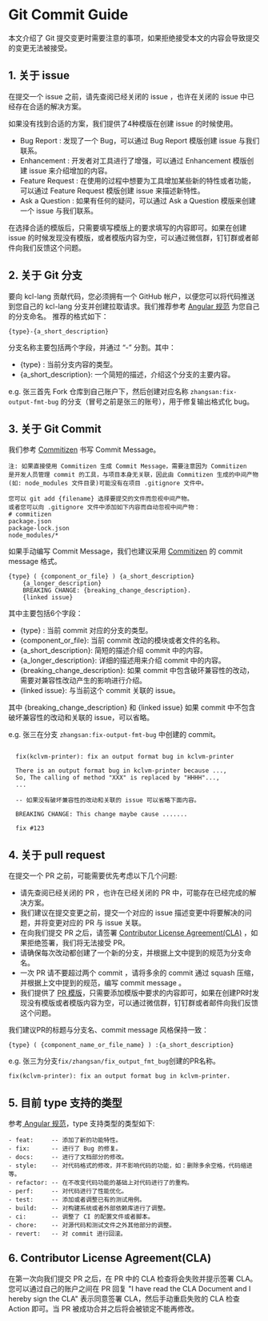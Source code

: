 # Git Commit Guide

本文介绍了 Git 提交变更时需要注意的事项，如果拒绝接受本文的内容会导致提交的变更无法被接受。

## 1. 关于 issue

在提交一个 issue 之前，请先查阅已经关闭的 issue ，也许在关闭的 issue 中已经存在合适的解决方案。

如果没有找到合适的方案，我们提供了4种模版在创建 issue 的时候使用。
- Bug Report : 发现了一个 Bug，可以通过 Bug Report 模版创建 issue 与我们联系。
- Enhancement : 开发者对工具进行了增强，可以通过 Enhancement 模版创建 issue 来介绍增加的内容。
- Feature Request : 在使用的过程中想要为工具增加某些新的特性或者功能，可以通过 Feature Request 模版创建 issue 来描述新特性。
- Ask a Question : 如果有任何的疑问，可以通过 Ask a Question 模版来创建一个 issue 与我们联系。

在选择合适的模版后，只需要填写模版上的要求填写的内容即可。如果在创建 issue 的时候发现没有模版，或者模版内容为空，可以通过微信群，钉钉群或者邮件向我们反馈这个问题。

## 2. 关于 Git 分支

要向 kcl-lang 贡献代码，您必须拥有一个 GitHub 帐户，以便您可以将代码推送到您自己的 kcl-lang 分支并创建拉取请求。我们推荐参考 [Angular 规范](https://github.com/angular/angular.js/blob/master/DEVELOPERS.md#-git-commit-guidelines) 为您自己的分支命名。
推荐的格式如下：

```
{type}-{a_short_description}
```
分支名称主要包括两个字段，并通过 “-” 分割。其中：
 - {type} : 当前分支内容的类型。
 - {a_short_description}: 一个简短的描述，介绍这个分支的主要内容。

e.g. 张三首先 Fork 仓库到自己账户下，然后创建对应名称 `zhangsan:fix-output-fmt-bug` 的分支（冒号之前是张三的账号），用于修复输出格式化 bug。

## 3. 关于 Git Commit
我们参考 [Commitizen](https://github.com/commitizen/cz-cli) 书写 Commit Message。
```
注: 如果直接使用 Commitizen 生成 Commit Message，需要注意因为 Commitizen 
是开发人员管理 commit 的工具，与项目本身无关联，因此由 Commitizen 生成的中间产物
(如: node_modules 文件目录)可能没有在项目 .gitignore 文件中。

您可以 git add {filename} 选择要提交的文件而忽视中间产物。
或者您可以向 .gitignore 文件中添加如下内容而自动忽视中间产物：
# commitizen 
package.json 
package-lock.json 
node_modules/* 
```
如果手动编写 Commit Message，我们也建议采用 [Commitizen](https://github.com/commitizen/cz-cli) 的 commit message 格式。

```
{type} ( {component_or_file} ) {a_short_description}
    {a_longer_description}
    BREAKING CHANGE: {breaking_change_description}.
    {linked issue}
```

其中主要包括6个字段：
 - {type} : 当前 commit 对应的分支的类型。
 - {component_or_file}: 当前 commit 改动的模块或者文件的名称。
 - {a_short_description}: 简短的描述介绍 commit 中的内容。
 - {a_longer_description}: 详细的描述用来介绍 commit 中的内容。
 - {breaking_change_description}: 如果 commit 中包含破环兼容性的改动，需要对兼容性改动产生的影响进行介绍。
 - {linked issue}: 与当前这个 commit 关联的 issue。 

  其中 {breaking_change_description} 和 {linked issue} 如果 commit 中不包含破坏兼容性的改动和关联的 issue，可以省略。

  e.g. 张三在分支 `zhangsan:fix-output-fmt-bug` 中创建的 commit。
  ```

    fix(kclvm-printer): fix an output format bug in kclvm-printer
    
    There is an output format bug in kclvm-printer because ...,
    So, The calling of method "XXX" is replaced by "HHHH"...,
    ...
    
    -- 如果没有破坏兼容性的改动和关联的 issue 可以省略下面内容。

    BREAKING CHANGE: This change maybe cause .......
    
    fix #123

  ```

## 4. 关于 pull request

在提交一个 PR 之前，可能需要优先考虑以下几个问题:
- 请先查阅已经关闭的 PR ，也许在已经关闭的 PR 中，可能存在已经完成的解决方案。
- 我们建议在提交变更之前，提交一个对应的 issue 描述变更中将要解决的问题，并将变更对应的 PR 与 issue 关联。
- 在向我们提交 PR 之后，请签署 [Contributor License Agreement(CLA)](#cla) ，如果拒绝签署，我们将无法接受 PR。
- 请确保每次改动都创建了一个新的分支，并根据上文中提到的规范为分支命名。
- 一次 PR 请不要超过两个 commit ，请将多余的 commit 通过 squash 压缩，并根据上文中提到的规范，编写 commit message 。
- 我们提供了 [PR 模版](https://github.com/kcl-lang/.github/blob/main/.github/PULL_REQUEST_TEMPLATE.md)，只需要添加模版中要求的内容即可，如果在创建PR时发现没有模版或者模版内容为空，可以通过微信群，钉钉群或者邮件向我们反馈这个问题。

我们建议PR的标题与分支名、commit message 风格保持一致：
```
{type} ( {component_name_or_file_name} ) :{a_short_description}
```

e.g. 张三为分支`fix/zhangsan/fix_output_fmt_bug`创建的PR名称。
```
fix(kclvm-printer): fix an output format bug in kclvm-printer.
```

## 5. 目前 type 支持的类型
参考[ Angular 规范](https://github.com/angular/angular.js/blob/master/DEVELOPERS.md#-git-commit-guidelines)，type 支持类型的类型如下:
```
- feat:     -- 添加了新的功能特性。
- fix:      -- 进行了 Bug 的修复。
- docs:     -- 进行了文档部分的修改。
- style:    -- 对代码格式的修改，并不影响代码的功能，如：删除多余空格，代码缩进等。
- refactor: -- 在不改变代码功能的基础上对代码进行了的重构。
- perf:     -- 对代码进行了性能优化。
- test:     -- 添加或者调整已有的测试用例。
- build:    -- 对构建系统或者外部依赖库进行了调整。
- ci:       -- 调整了 CI 的配置文件或者脚本。
- chore:    -- 对源代码和测试文件之外其他部分的调整。
- revert:   -- 对 commit 进行回滚。
```

## <a name="cla"></a> 6. Contributor License Agreement(CLA)

在第一次向我们提交 PR 之后，在 PR 中的 CLA 检查将会失败并提示签署 CLA。您可以通过自己的账户之间在 PR 回复 "I have read the CLA Document and I hereby sign the CLA" 表示同意签署 CLA，然后手动重启失败的 CLA 检查 Action 即可。当 PR 被成功合并之后将会被锁定不能再修改。
